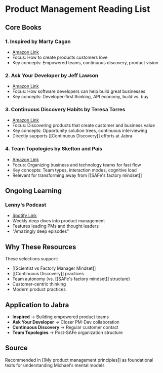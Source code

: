 # Product Management Reading List

## Core Books

### 1. **Inspired** by Marty Cagan
- [Amazon Link](https://www.amazon.com/INSPIRED-Create-Tech-Products-Customers-ebook/dp/B077NRB36N/)
- Focus: How to create products customers love
- Key concepts: Empowered teams, continuous discovery, product vision

### 2. **Ask Your Developer** by Jeff Lawson
- [Amazon Link](https://www.amazon.com/Ask-Your-Developer-Software-Developers-ebook/dp/B08425FV7S/)
- Focus: How software developers can help build great businesses
- Key concepts: Developer-first thinking, API economy, build vs. buy

### 3. **Continuous Discovery Habits** by Teresa Torres
- [Amazon Link](https://www.amazon.com/Continuous-Discovery-Habits-Discover-Products-ebook/dp/B094PVB97X/)
- Focus: Discovering products that create customer and business value
- Key concepts: Opportunity solution trees, continuous interviewing
- Directly supports [[Continuous Discovery]] efforts at Jabra

### 4. **Team Topologies** by Skelton and Pais
- [Amazon Link](https://www.amazon.com/Team-Topologies-Organizing-Business-Technology/dp/1942788819)
- Focus: Organizing business and technology teams for fast flow
- Key concepts: Team types, interaction modes, cognitive load
- Relevant for transforming away from [[SAFe's factory mindset]]

## Ongoing Learning

### Lenny's Podcast
- [Spotify Link](https://open.spotify.com/show/2dR1MUZEHCOnz1LVfNac0j)
- Weekly deep dives into product management
- Features leading PMs and thought leaders
- "Amazingly deep episodes"

## Why These Resources

These selections support:
- [[Scientist vs Factory Manager Mindset]]
- [[Continuous Discovery]] practices
- Team autonomy (vs. [[SAFe's factory mindset]] structure)
- Customer-centric thinking
- Modern product practices

## Application to Jabra

- **Inspired** → Building empowered product teams
- **Ask Your Developer** → Closer PM-Dev collaboration
- **Continuous Discovery** → Regular customer contact
- **Team Topologies** → Post-SAFe organization structure

## Source
Recommended in [[My product management principles]] as foundational texts for understanding Michael's mental models